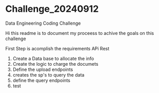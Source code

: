 # Challenge_20240912
Data Engineering Coding Challenge

Hi this readme is to document my proceess to achive the goals on this challenge

First Step is acomplish the requirements
APi Rest
  1. Create a Data base to allocate the info
  2. Create the logic to charge the documets
  3. Define the upload endpoints
  4. creates the sp's to query the data
  5. define the query endpoints
  6. test
